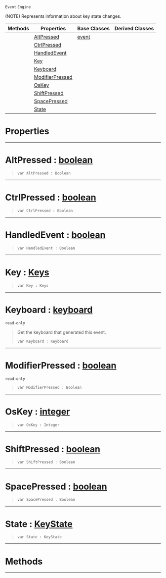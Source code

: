  `Event` `Engine`



(NOTE) Represents information about key state changes.

|Methods|Properties|Base Classes|Derived Classes|
|---|---|---|---|
| |[ AltPressed](https://github.com/zeroengineteam/ZeroDocs/blob/master/code_reference/class_reference/keyboardevent.markdown#altpressed-zero-engine-d)|[event](https://github.com/zeroengineteam/ZeroDocs/blob/master/code_reference/class_reference/event.markdown)| |
| |[ CtrlPressed](https://github.com/zeroengineteam/ZeroDocs/blob/master/code_reference/class_reference/keyboardevent.markdown#ctrlpressed-zero-engine)| | |
| |[ HandledEvent](https://github.com/zeroengineteam/ZeroDocs/blob/master/code_reference/class_reference/keyboardevent.markdown#handledevent-zero-engine)| | |
| |[ Key](https://github.com/zeroengineteam/ZeroDocs/blob/master/code_reference/class_reference/keyboardevent.markdown#key-zero-engine-document)| | |
| |[ Keyboard](https://github.com/zeroengineteam/ZeroDocs/blob/master/code_reference/class_reference/keyboardevent.markdown#keyboard-zero-engine-doc)| | |
| |[ ModifierPressed](https://github.com/zeroengineteam/ZeroDocs/blob/master/code_reference/class_reference/keyboardevent.markdown#modifierpressed-zero-eng)| | |
| |[ OsKey](https://github.com/zeroengineteam/ZeroDocs/blob/master/code_reference/class_reference/keyboardevent.markdown#oskey-zero-engine-docume)| | |
| |[ ShiftPressed](https://github.com/zeroengineteam/ZeroDocs/blob/master/code_reference/class_reference/keyboardevent.markdown#shiftpressed-zero-engine)| | |
| |[ SpacePressed](https://github.com/zeroengineteam/ZeroDocs/blob/master/code_reference/class_reference/keyboardevent.markdown#spacepressed-zero-engine)| | |
| |[ State](https://github.com/zeroengineteam/ZeroDocs/blob/master/code_reference/class_reference/keyboardevent.markdown#state-zero-engine-docume)| | |


 #  Properties


---  
 #  AltPressed : [boolean](https://github.com/zeroengineteam/ZeroDocs/blob/master/code_reference/zilch_base_types/boolean.markdown)

> 
> ``` lang=cpp, name=Zilch
> var AltPressed : Boolean


---  
 #  CtrlPressed : [boolean](https://github.com/zeroengineteam/ZeroDocs/blob/master/code_reference/zilch_base_types/boolean.markdown)

> 
> ``` lang=cpp, name=Zilch
> var CtrlPressed : Boolean


---  
 #  HandledEvent : [boolean](https://github.com/zeroengineteam/ZeroDocs/blob/master/code_reference/zilch_base_types/boolean.markdown)

> 
> ``` lang=cpp, name=Zilch
> var HandledEvent : Boolean


---  
 #  Key : [Keys](https://github.com/zeroengineteam/ZeroDocs/blob/master/code_reference/enum_reference.markdown#keys)

> 
> ``` lang=cpp, name=Zilch
> var Key : Keys


---  
 #  Keyboard : [keyboard](https://github.com/zeroengineteam/ZeroDocs/blob/master/code_reference/class_reference/keyboard.markdown)

 `read-only`

> Get the keyboard that generated this event.
> ``` lang=cpp, name=Zilch
> var Keyboard : Keyboard


---  
 #  ModifierPressed : [boolean](https://github.com/zeroengineteam/ZeroDocs/blob/master/code_reference/zilch_base_types/boolean.markdown)

 `read-only`

> 
> ``` lang=cpp, name=Zilch
> var ModifierPressed : Boolean


---  
 #  OsKey : [integer](https://github.com/zeroengineteam/ZeroDocs/blob/master/code_reference/zilch_base_types/integer.markdown)

> 
> ``` lang=cpp, name=Zilch
> var OsKey : Integer


---  
 #  ShiftPressed : [boolean](https://github.com/zeroengineteam/ZeroDocs/blob/master/code_reference/zilch_base_types/boolean.markdown)

> 
> ``` lang=cpp, name=Zilch
> var ShiftPressed : Boolean


---  
 #  SpacePressed : [boolean](https://github.com/zeroengineteam/ZeroDocs/blob/master/code_reference/zilch_base_types/boolean.markdown)

> 
> ``` lang=cpp, name=Zilch
> var SpacePressed : Boolean


---  
 #  State : [KeyState](https://github.com/zeroengineteam/ZeroDocs/blob/master/code_reference/enum_reference.markdown#keystate)

> 
> ``` lang=cpp, name=Zilch
> var State : KeyState


---  
 #  Methods


---  
 

 